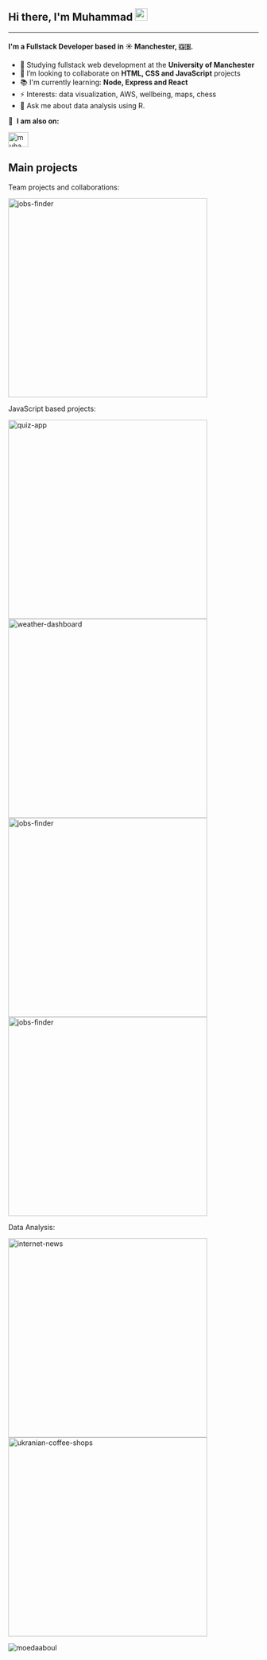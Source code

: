 <!--
**moedaaboul/moedaaboul** is a ✨ _special_ ✨ repository because its `README.md` (this file) appears on your GitHub profile.

Here are some ideas to get you started:

- 🔭 I’m currently working on ...
- 🌱 I’m currently learning ...
- 👯 I’m looking to collaborate on ...
- 🤔 I’m looking for help with ...
- 💬 Ask me about ...
- 📫 How to reach me: ...
- 😄 Pronouns: ...
- ⚡ Fun fact: ...
-->

## Hi there, I'm Muhammad <img src="https://media.giphy.com/media/hvRJCLFzcasrR4ia7z/giphy.gif" width="25px">
---

#### I'm a Fullstack Developer based in ☀️ Manchester, 🇬🇧.

- 🏢 Studying fullstack web development at the **University of Manchester**
- 👯 I’m looking to collaborate on **HTML, CSS and JavaScript** projects
- 📚 I'm currently learning: **Node, Express and React**
- ⚡ Interests: data visualization, AWS, wellbeing, maps, chess
- 💬 Ask me about data analysis using R.

🔗 &nbsp;**I am also on:**
<p align="left">
<a href="https://www.linkedin.com/in/muhammad-daaboul-38470046/" target="blank"><img align="center" src="https://raw.githubusercontent.com/rahuldkjain/github-profile-readme-generator/master/src/images/icons/Social/linked-in-alt.svg" alt="muhammad-daaboul" height="30" width="40" /></a>

## Main projects
Team projects and collaborations:
<p align="left">
  <a href="https://github.com/moedaaboul/jobs-finder"><img width="400" src="https://github-readme-stats.vercel.app/api/pin/?username=moedaaboul&repo=jobs-finder&theme=react&bg_color=1F222E&title_color=F85D7F&icon_color=F8D866&hide_border=true&show_icons=false" alt="jobs-finder"></a>
</p>

JavaScript based projects:

<p align="left">
  <a href="https://github.com/moedaaboul/quiz-app"><img width="400" src="https://github-readme-stats.vercel.app/api/pin/?username=moedaaboul&repo=quiz-app&theme=react&bg_color=1F222E&title_color=F85D7F&icon_color=F8D866&hide_border=true&show_icons=false" alt="quiz-app"></a>
    <a href="https://github.com/moedaaboul/weather-dashboard"><img width="400" src="https://github-readme-stats.vercel.app/api/pin/?username=moedaaboul&repo=weather-dashboard&theme=react&bg_color=1F222E&title_color=F85D7F&icon_color=F8D866&hide_border=true&show_icons=false" alt="weather-dashboard"></a>
    <a href="https://github.com/moedaaboul/work-day-scheduler"><img width="400" src="https://github-readme-stats.vercel.app/api/pin/?username=moedaaboul&repo=work-day-scheduler&theme=react&bg_color=1F222E&title_color=F85D7F&icon_color=F8D866&hide_border=true&show_icons=false" alt="jobs-finder"></a>
      <a href="https://github.com/moedaaboul/password-generator"><img width="400" src="https://github-readme-stats.vercel.app/api/pin/?username=moedaaboul&repo=password-generator&theme=react&bg_color=1F222E&title_color=F85D7F&icon_color=F8D866&hide_border=true&show_icons=false" alt="jobs-finder"></a>
</p>

Data Analysis:

<p align="left">
      <a href="https://github.com/moedaaboul/Internet_News_and_Consumer_Engagement"><img width="400" src="https://github-readme-stats.vercel.app/api/pin/?username=moedaaboul&repo=internet-news&theme=react&bg_color=1F222E&title_color=F85D7F&icon_color=F8D866&hide_border=true&show_icons=false" alt="internet-news"></a>
  <a href="https://github.com/moedaaboul/ukranian-coffee-shops"><img width="400" src="https://github-readme-stats.vercel.app/api/pin/?username=moedaaboul&repo=ukranian-coffee-shops&theme=react&bg_color=1F222E&title_color=F85D7F&icon_color=F8D866&hide_border=true&show_icons=false" alt="ukranian-coffee-shops"></a>
</p>

<p align="left"> <img src="https://github-readme-stats.vercel.app/api?username=moedaaboul&theme=react&bg_color=1F222E&title_color=F85D7F&icon_color=F8D866&hide_border=true" alt="moedaaboul" />
